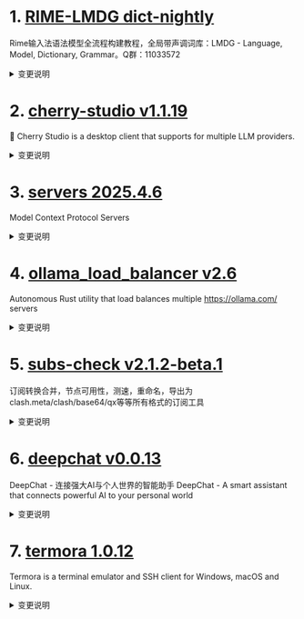 
# 1. [RIME-LMDG dict-nightly](https://github.com/amzxyz/RIME-LMDG/releases/tag/dict-nightly)  
Rime输入法语法模型全流程构建教程，全局带声调词库：LMDG - Language, Model, Dictionary, Grammar。Q群：11033572
<details>
<summary>变更说明</summary>

- `cn_dicts.zip`：最新的中文词库文件。
  

</details>

# 2. [cherry-studio v1.1.19](https://github.com/CherryHQ/cherry-studio/releases/tag/v1.1.19)  
🍒 Cherry Studio is a desktop client that supports for multiple LLM providers.
<details>
<summary>变更说明</summary>

## Cherry Studio v1.1.19 更新日志

本次更新带来了全新的 QuickPanel 功能、对 `gpt-4o-mini` (原日志提及 `OpenAI-4o-web-search`，请确认模型名称) 及网页搜索引用的支持、多项 MCP（模型计算提供商）相关的功能增强和问题修复，以及性能优化和 Bug 修复。

### ✨ 新特性 (Features)

*   **QuickPanel:** 引入全新的 QuickPanel 功能，统一了应用内的输入和搜索操作，提升效率。(f9be0e0d, bc027276)
*   **MCP (模型计算提供商):**
    *   新增内存 MCP (in-memory MCP) 服务支持及配置管理。(ea059d55)
    *   为自动安装工具添加了 MCP 服务器自动注册功能。(41b9f8db)
......  

</details>

# 3. [servers 2025.4.6](https://github.com/modelcontextprotocol/servers/releases/tag/2025.4.6)  
Model Context Protocol Servers
<details>
<summary>变更说明</summary>

## Release : v2025.4.6
#
## Updated packages
- @modelcontextprotocol/server-github@2025.4.6
- @modelcontextprotocol/server-redis@2025.4.6
- @modelcontextprotocol/server-gitlab@2025.4.6
- @modelcontextprotocol/server-puppeteer@2025.4.6
- mcp-server-fetch@2025.4.6
  

</details>

# 4. [ollama_load_balancer v2.6](https://github.com/Jerry-Terrasse/ollama_load_balancer/releases/tag/v2.6)  
Autonomous Rust utility that load balances multiple https://ollama.com/ servers
<details>
<summary>变更说明</summary>

This is the first release of `ollama_load_balancer` :rocket: :rocket: :rocket: 

## CHANGELOG

### 2.6

- feat: refactor timeout and performance mechanism, small requests are faster
- chore: add own README version
- chore: add TODO list
- chore: add release workflow with GitHub actions
......  

</details>

# 5. [subs-check v2.1.2-beta.1](https://github.com/beck-8/subs-check/releases/tag/v2.1.2-beta.1)  
订阅转换合并，节点可用性，测速，重命名，导出为clash.meta/clash/base64/qx等等所有格式的订阅工具
<details>
<summary>变更说明</summary>

## Changelog
* 3f13321181be956e6e1bf470563ecd0231619c53 add temp log
* d02080487e8fc5b30437ea14d5c61eea04003e70 feat: web控制
* 56b0ced24042825379ae2e9bc170ce54e785b557 feat: 添加github proxy选项
* 86bcd8a43ee137aab424821889e126053909d19a op: 优化web控制的逻辑
* 776d734938b1a9c2889ba3be37d2a4ca807822ce op: 拆分代码
* fab8a3e9fd917d01f45eeccf0a47e363689066fa op: 更改间隔时间逻辑
* a6b514891557761188203bb956995fe8dde8045e op: 检查API密钥
* 3d17e8f566bccec0f2f41d88592b245883a35d8c op: 重构流媒体
* 3dcc735da7d104fdc643e05de46f85da371fda00 update README.md
......  

</details>

# 6. [deepchat v0.0.13](https://github.com/ThinkInAIXYZ/deepchat/releases/tag/v0.0.13)  
DeepChat - 连接强大AI与个人世界的智能助手 DeepChat - A smart assistant that connects powerful AI to your personal world
<details>
<summary>变更说明</summary>

## 🚀 DeepChat 0.0.13 正式发布 | 重新定义你的 AI 对话体验！
—— 更强大，更灵活，更智能，开启高效沟通新高度 🌟

✨ 本次主要更新内容 ✨

- 支持了 StreamableHTTP Transport 的 MCP 服务，[官方文档](https://spec.modelcontextprotocol.io/specification/2025-03-26/basic/transports/#streamable-http)
- 修复了代码生成较多时内存泄漏问题
- 优化了DeepLink的体验
- 其余bug修复可在此查看： https://github.com/ThinkInAIXYZ/deepchat/compare/v0.0.12...v0.0.13

......  

</details>

# 7. [termora 1.0.12](https://github.com/TermoraDev/termora/releases/tag/1.0.12)  
Termora is a terminal emulator and SSH client for Windows, macOS and Linux.
<details>
<summary>变更说明</summary>

### New features/Updates

- Improve sync ()
- Support automatic sync ()
- Support X11 forwarding ()
- SSH support `ssh-agent` ()
- Support to set transparency ()
- Windows supports system tray ()
- Authentication support fallback ()
- SFTP file exists and prompts to overwrite ()
......  

</details>

